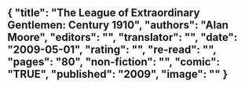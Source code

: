 {
 "title": "The League of Extraordinary Gentlemen: Century 1910",
 "authors": "Alan Moore",
 "editors": "",
 "translator": "",
 "date": "2009-05-01",
 "rating": "",
 "re-read": "",
 "pages": "80",
 "non-fiction": "",
 "comic": "TRUE",
 "published": "2009",
 "image": ""
}
---

